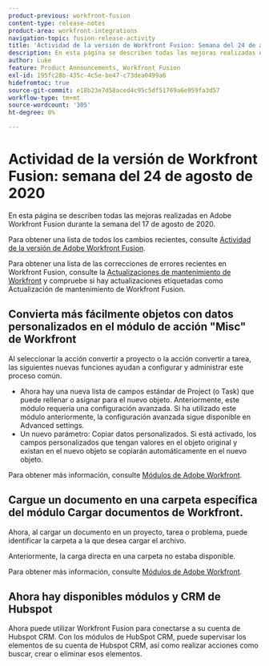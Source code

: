 ```yaml
---
product-previous: workfront-fusion
content-type: release-notes
product-area: workfront-integrations
navigation-topic: fusion-release-activity
title: 'Actividad de la versión de Workfront Fusion: Semana del 24 de agosto de 2020'
description: En esta página se describen todas las mejoras realizadas en Adobe Workfront Fusion durante la semana del 17 de agosto de 2020.
author: Luke
feature: Product Announcements, Workfront Fusion
exl-id: 195fc28b-435c-4c5e-be47-c73dea0499a6
hidefromtoc: true
source-git-commit: e18b23e7d58aced4c95c5df51769a6e959fa3d57
workflow-type: tm+mt
source-wordcount: '305'
ht-degree: 0%

---
```


# Actividad de la versión de Workfront Fusion: semana del 24 de agosto de 2020

En esta página se describen todas las mejoras realizadas en Adobe Workfront Fusion durante la semana del 17 de agosto de 2020.

Para obtener una lista de todos los cambios recientes, consulte [Actividad de la versión de Adobe Workfront Fusion](../../../../../product-announcements/product-releases/fusion-release-activity/fusion-release-activity.md).

Para obtener una lista de las correcciones de errores recientes en Workfront Fusion, consulte la [Actualizaciones de mantenimiento de Workfront](https://one.workfront.com/s/article/Workfront-Maintenance-Updates-1882317350) y compruebe si hay actualizaciones etiquetadas como Actualización de mantenimiento de Workfront Fusion.

## Convierta más fácilmente objetos con datos personalizados en el módulo de acción &quot;Misc&quot; de Workfront

Al seleccionar la acción convertir a proyecto o la acción convertir a tarea, las siguientes nuevas funciones ayudan a configurar y administrar este proceso común.

* Ahora hay una nueva lista de campos estándar de Project (o Task) que puede rellenar o asignar para el nuevo objeto. Anteriormente, este módulo requería una configuración avanzada. Si ha utilizado este módulo anteriormente, la configuración avanzada sigue disponible en Advanced settings.
* Un nuevo parámetro: Copiar datos personalizados. Si está activado, los campos personalizados que tengan valores en el objeto original y existan en el nuevo objeto se copiarán automáticamente en el nuevo objeto.

Para obtener más información, consulte [Módulos de Adobe Workfront](../../../../../workfront-fusion/apps-and-their-modules/workfront-modules.md).

## Cargue un documento en una carpeta específica del módulo Cargar documentos de Workfront.

Ahora, al cargar un documento en un proyecto, tarea o problema, puede identificar la carpeta a la que desea cargar el archivo.

Anteriormente, la carga directa en una carpeta no estaba disponible.

Para obtener más información, consulte [Módulos de Adobe Workfront](../../../../../workfront-fusion/apps-and-their-modules/workfront-modules.md).

## Ahora hay disponibles módulos y CRM de Hubspot

Ahora puede utilizar Workfront Fusion para conectarse a su cuenta de Hubspot CRM. Con los módulos de HubSpot CRM, puede supervisar los elementos de su cuenta de Hubspot CRM, así como realizar acciones como buscar, crear o eliminar esos elementos.
